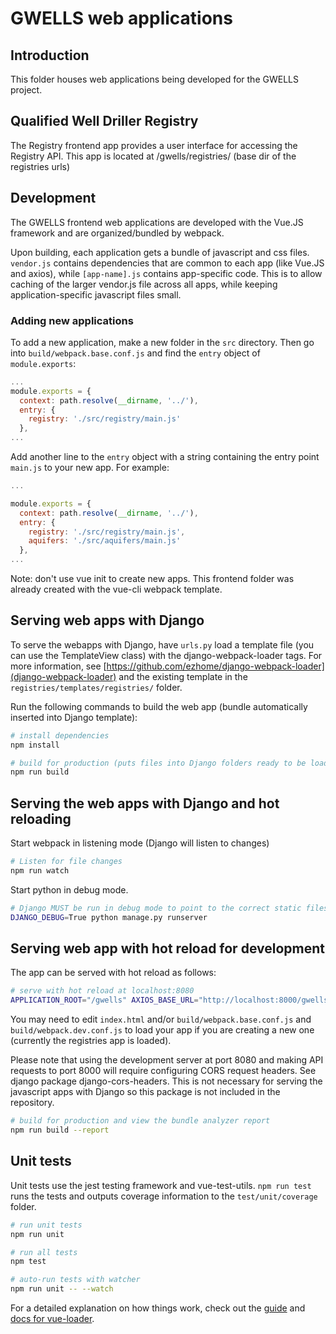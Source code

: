 # GWELLS web applications

## Introduction

This folder houses web applications being developed for the GWELLS project.

## Qualified Well Driller Registry

The Registry frontend app provides a user interface for accessing the Registry API. This app is located at /gwells/registries/ (base dir of the registries urls)

## Development

The GWELLS frontend web applications are developed with the Vue.JS framework and are organized/bundled by webpack.

Upon building, each application gets a bundle of javascript and css files. ```vendor.js``` contains dependencies that are common to each app (like Vue.JS and axios), while ```[app-name].js``` contains app-specific code. This is to allow caching of the larger vendor.js file across all apps, while keeping application-specific javascript files small.

### Adding new applications

To add a new application, make a new folder in the ```src``` directory. Then go into ```build/webpack.base.conf.js``` and find the ```entry``` object of ```module.exports```:

``` javascript
...
module.exports = {
  context: path.resolve(__dirname, '../'),
  entry: {
    registry: './src/registry/main.js'
  },
...
```

Add another line to the ```entry``` object with a string containing the entry point ```main.js``` to your new app. For example:

```javascript
...

module.exports = {
  context: path.resolve(__dirname, '../'),
  entry: {
    registry: './src/registry/main.js',
    aquifers: './src/aquifers/main.js'
  },
...
```

Note: don't use vue init to create new apps. This frontend folder was already created with the vue-cli webpack template.

## Serving web apps with Django

To serve the webapps with Django, have ```urls.py``` load a template file (you can use the TemplateView class) with the django-webpack-loader tags. For more information, see [https://github.com/ezhome/django-webpack-loader](django-webpack-loader) and the existing template in the ```registries/templates/registries/``` folder.

Run the following commands to build the web app (bundle automatically inserted into Django template):

``` bash
# install dependencies
npm install

# build for production (puts files into Django folders ready to be loaded in templates)
npm run build

```

## Serving the web apps with Django and hot reloading

Start webpack in listening mode (Django will listen to changes)

``` bash
# Listen for file changes
npm run watch
```

Start python in debug mode.

``` bash
# Django MUST be run in debug mode to point to the correct static files.
DJANGO_DEBUG=True python manage.py runserver
```

## Serving web app with hot reload for development

The app can be served with hot reload as follows:

``` bash
# serve with hot reload at localhost:8080
APPLICATION_ROOT="/gwells" AXIOS_BASE_URL="http://localhost:8000/gwells/api/v1/" npm run dev
```

You may need to edit ```index.html``` and/or ```build/webpack.base.conf.js``` and ```build/webpack.dev.conf.js``` to load your app if you are creating a new one (currently the registries app is loaded).

Please note that using the development server at port 8080 and making API requests to port 8000 will require configuring CORS request headers. See django package django-cors-headers. This is not necessary for serving the javascript apps with Django so this package is not included in the repository.

``` bash
# build for production and view the bundle analyzer report
npm run build --report
```

## Unit tests

Unit tests use the jest testing framework and vue-test-utils. ```npm run test``` runs the tests and outputs coverage information to the ```test/unit/coverage``` folder.

``` bash
# run unit tests
npm run unit

# run all tests
npm test

# auto-run tests with watcher
npm run unit -- --watch
```

For a detailed explanation on how things work, check out the [guide](http://vuejs-templates.github.io/webpack/) and [docs for vue-loader](http://vuejs.github.io/vue-loader).
